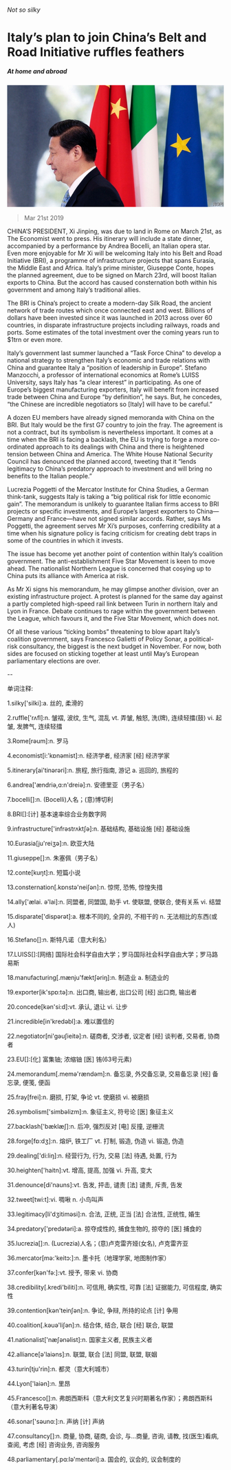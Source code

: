 ###### Not so silky

# Italy’s plan to join China’s Belt and Road Initiative ruffles feathers 

##### At home and abroad 

![image](images/20190323_eup502.jpg) 

> Mar 21st 2019 

CHINA’S PRESIDENT, Xi Jinping, was due to land in Rome on March 21st, as The Economist went to press. His itinerary will include a state dinner, accompanied by a performance by Andrea Bocelli, an Italian opera star. Even more enjoyable for Mr Xi will be welcoming Italy into his Belt and Road Initiative (BRI), a programme of infrastructure projects that spans Eurasia, the Middle East and Africa. Italy’s prime minister, Giuseppe Conte, hopes the planned agreement, due to be signed on March 23rd, will boost Italian exports to China. But the accord has caused consternation both within his government and among Italy’s traditional allies. 

The BRI is China’s project to create a modern-day Silk Road, the ancient network of trade routes which once connected east and west. Billions of dollars have been invested since it was launched in 2013 across over 60 countries, in disparate infrastructure projects including railways, roads and ports. Some estimates of the total investment over the coming years run to $1trn or even more. 

Italy’s government last summer launched a “Task Force China” to develop a national strategy to strengthen Italy’s economic and trade relations with China and guarantee Italy a “position of leadership in Europe”. Stefano Manzocchi, a professor of international economics at Rome’s LUISS University, says Italy has “a clear interest” in participating. As one of Europe’s biggest manufacturing exporters, Italy will benefit from increased trade between China and Europe “by definition”, he says. But, he concedes, “the Chinese are incredible negotiators so [Italy] will have to be careful.” 

A dozen EU members have already signed memoranda with China on the BRI. But Italy would be the first G7 country to join the fray. The agreement is not a contract, but its symbolism is nevertheless important. It comes at a time when the BRI is facing a backlash, the EU is trying to forge a more co-ordinated approach to its dealings with China and there is heightened tension between China and America. The White House National Security Council has denounced the planned accord, tweeting that it “lends legitimacy to China’s predatory approach to investment and will bring no benefits to the Italian people.” 

Lucrezia Poggetti of the Mercator Institute for China Studies, a German think-tank, suggests Italy is taking a “big political risk for little economic gain”. The memorandum is unlikely to guarantee Italian firms access to BRI projects or specific investments, and Europe’s largest exporters to China—Germany and France—have not signed similar accords. Rather, says Ms Poggetti, the agreement serves Mr Xi’s purposes, conferring credibility at a time when his signature policy is facing criticism for creating debt traps in some of the countries in which it invests. 

The issue has become yet another point of contention within Italy’s coalition government. The anti-establishment Five Star Movement is keen to move ahead. The nationalist Northern League is concerned that cosying up to China puts its alliance with America at risk. 

As Mr Xi signs his memorandum, he may glimpse another division, over an existing infrastructure project. A protest is planned for the same day against a partly completed high-speed rail link between Turin in northern Italy and Lyon in France. Debate continues to rage within the government between the League, which favours it, and the Five Star Movement, which does not. 

Of all these various “ticking bombs” threatening to blow apart Italy’s coalition government, says Francesco Galietti of Policy Sonar, a political-risk consultancy, the biggest is the next budget in November. For now, both sides are focused on sticking together at least until May’s European parliamentary elections are over. 

-- 

 单词注释:

1.silky['silki]:a. 丝的, 柔滑的 

2.ruffle['rʌfl]:n. 皱褶, 波纹, 生气, 混乱 vt. 弄皱, 触怒, 洗(牌), 连续轻擂(鼓) vi. 起皱, 发脾气, 连续轻擂 

3.Rome[rәum]:n. 罗马 

4.economist[i:'kɒnәmist]:n. 经济学者, 经济家 [经] 经济学家 

5.itinerary[ai'tinәrәri]:n. 旅程, 旅行指南, 游记 a. 巡回的, 旅程的 

6.andrea['ændriә,ɑ:n'dreiә]:n. 安德里亚（男子名） 

7.bocelli[]:n. (Bocelli)人名；(意)博切利 

8.BRI[]:[计] 基本速率综合业务数字网 

9.infrastructure['infrәstrʌktʃә]:n. 基础结构, 基础设施 [经] 基础设施 

10.Eurasia[ju'reiʒә]:n. 欧亚大陆 

11.giuseppe[]:n. 朱塞佩（男子名） 

12.conte[kuŋt]:n. 短篇小说 

13.consternation[.kɒnstә'neiʃәn]:n. 惊愕, 恐怖, 惊惶失措 

14.ally['ælai. ә'lai]:n. 同盟者, 同盟国, 助手 vt. 使联盟, 使联合, 使有关系 vi. 结盟 

15.disparate['dispәrәt]:a. 根本不同的, 全异的, 不相干的 n. 无法相比的东西(或人) 

16.Stefano[]:n. 斯特凡诺（意大利名） 

17.LUISS[]:[网络] 国际社会科学自由大学；罗马国际社会科学自由大学；罗马路易斯 

18.manufacturing[.mænju'fæktʃәriŋ]:n. 制造业 a. 制造业的 

19.exporter[ik'spɒ:tә]:n. 出口商, 输出者, 出口公司 [经] 出口商, 输出者 

20.concede[kәn'si:d]:vt. 承认, 退让 vi. 让步 

21.incredible[in'kredәbl]:a. 难以置信的 

22.negotiator[ni'gәuʃieitә]:n. 磋商者, 交涉者, 议定者 [经] 谈判者, 交易者, 协商者 

23.EU[]:[化] 富集铀; 浓缩铀 [医] 铕(63号元素) 

24.memorandum[.memә'rændәm]:n. 备忘录, 外交备忘录, 交易备忘录 [经] 备忘录, 便笺, 便函 

25.fray[frei]:n. 磨损, 打架, 争论 vt. 使磨损 vi. 被磨损 

26.symbolism['simbәlizm]:n. 象征主义, 符号论 [医] 象征主义 

27.backlash['bæklæʃ]:n. 后冲, 强烈反对 [电] 反撞, 逆栅流 

28.forge[fɒ:dʒ]:n. 熔炉, 铁工厂 vt. 打制, 锻造, 伪造 vi. 锻造, 伪造 

29.dealing['di:liŋ]:n. 经营行为, 行为, 交易 [法] 待遇, 处置, 行为 

30.heighten['haitn]:vt. 增高, 提高, 加强 vi. 升高, 变大 

31.denounce[di'nauns]:vt. 告发, 抨击, 谴责 [法] 谴责, 斥责, 告发 

32.tweet[twi:t]:vi. 啁啾 n. 小鸟叫声 

33.legitimacy[li'dʒitimәsi]:n. 合法, 正统, 正当 [法] 合法性, 正统性, 婚生 

34.predatory['predәtәri]:a. 掠夺成性的, 捕食生物的, 掠夺的 [医] 捕食的 

35.lucrezia[]:n. (Lucrezia)人名；(意)卢克雷齐娅(女名), 卢克雷齐亚 

36.mercator[mә:'keitɔ:]:n. 墨卡托（地理学家, 地图制作家） 

37.confer[kәn'fә:]:vt. 授予, 带来 vi. 协商 

38.credibility[.kredi'biliti]:n. 可信用, 确实性, 可靠 [法] 证据能力, 可信程度, 确实性 

39.contention[kәn'teinʃәn]:n. 争论, 争辩, 所持的论点 [计] 争用 

40.coalition[.kәuә'liʃәn]:n. 结合体, 结合, 联合 [经] 联合, 联盟 

41.nationalist['næʃәnәlist]:n. 国家主义者, 民族主义者 

42.alliance[ә'laiәns]:n. 联盟, 联合 [法] 同盟, 联盟, 联姻 

43.turin[tju'rin]:n. 都灵（意大利城市） 

44.Lyon['laiәn]:n. 里昂 

45.Francesco[]:n. 弗朗西斯科（意大利文艺复兴时期著名作家）；弗朗西斯科（意大利著名导演） 

46.sonar['sәunɑ:]:n. 声纳 [计] 声纳 

47.consultancy[]:n. 商量, 协商, 磋商, 会诊, 与...商量, 咨询, 请教, 找(医生)看病, 查阅, 考虑 [经] 咨询业务, 咨询服务 

48.parliamentary[.pɑ:lә'mentәri]:a. 国会的, 议会的, 议会制度的 

